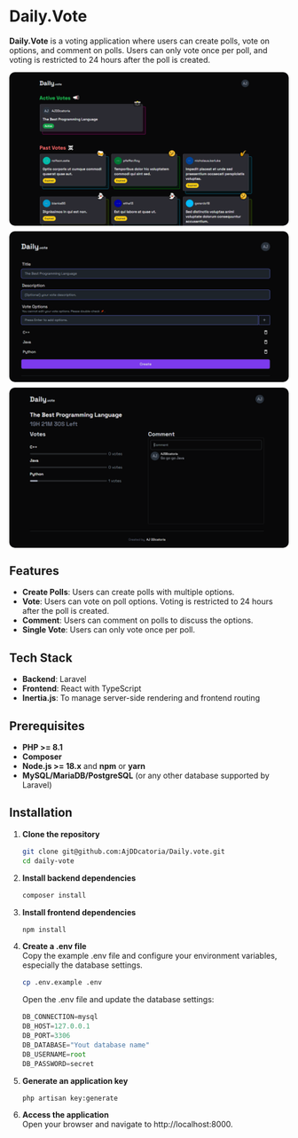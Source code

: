 # Daily.Vote

**Daily.Vote** is a voting application where users can create polls, vote on options, and comment on polls. Users can only vote once per poll, and voting is restricted to 24 hours after the poll is created.

<div style='
    display:flex;
    flex-direction:column;
    gap:10px;
    width:100%;
    height:fit;
    align-items:center;
'>
    <img src='.github\img\home.png' style='max-height:408px; border-radius:10px'/>
    <img src='.github\img\create.png' style='max-height:400px; border-radius:10px'/>
    <img src='.github\img\poll.png' style='max-height:420px; border-radius:10px'/>
</div>

## Features

-   **Create Polls**: Users can create polls with multiple options.
-   **Vote**: Users can vote on poll options. Voting is restricted to 24 hours after the poll is created.
-   **Comment**: Users can comment on polls to discuss the options.
-   **Single Vote**: Users can only vote once per poll.

## Tech Stack

-   **Backend**: Laravel
-   **Frontend**: React with TypeScript
-   **Inertia.js**: To manage server-side rendering and frontend routing

## Prerequisites

-   **PHP >= 8.1**
-   **Composer**
-   **Node.js >= 18.x** and **npm** or **yarn**
-   **MySQL/MariaDB/PostgreSQL** (or any other database supported by Laravel)

## Installation

1. **Clone the repository**

    ```bash
    git clone git@github.com:AjDDcatoria/Daily.vote.git
    cd daily-vote

    ```

2. **Install backend dependencies**

    ```bash
    composer install
    ```

3. **Install frontend dependencies**

    ```bash
    npm install
    ```

4. **Create a .env file** <br/>
   Copy the example .env file and configure your environment variables, especially the database settings.

    ```bash
    cp .env.example .env
    ```

    Open the .env file and update the database settings:

    ```js
    DB_CONNECTION=mysql
    DB_HOST=127.0.0.1
    DB_PORT=3306
    DB_DATABASE="Yout database name"
    DB_USERNAME=root
    DB_PASSWORD=secret
    ```

5. **Generate an application key**
    ```bash
    php artisan key:generate
    ```
6. **Access the application** <br/>
   Open your browser and navigate to http://localhost:8000.

